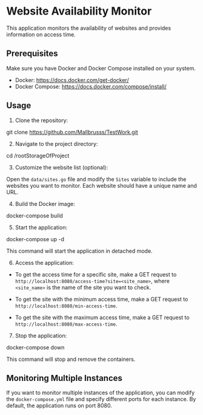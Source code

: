 # Website Availability Monitor

This application monitors the availability of websites and provides information on access time.

## Prerequisites

Make sure you have Docker and Docker Compose installed on your system.

- Docker: https://docs.docker.com/get-docker/
- Docker Compose: https://docs.docker.com/compose/install/

## Usage

1. Clone the repository:

git clone <https://github.com/Mallbrusss/TestWork.git>


2. Navigate to the project directory:

cd /rootStorageOfProject


3. Customize the website list (optional):

Open the `data/sites.go` file and modify the `Sites` variable to include the websites you want to monitor. Each website should have a unique name and URL.

4. Build the Docker image:

docker-compose build

5. Start the application:

docker-compose up -d

This command will start the application in detached mode.

6. Access the application:

- To get the access time for a specific site, make a GET request to `http://localhost:8080/access-time?site=<site_name>`, where `<site_name>` is the name of the site you want to check.

- To get the site with the minimum access time, make a GET request to `http://localhost:8080/min-access-time`.

- To get the site with the maximum access time, make a GET request to `http://localhost:8080/max-access-time`.

7. Stop the application:

docker-compose down


This command will stop and remove the containers.

## Monitoring Multiple Instances

If you want to monitor multiple instances of the application, you can modify the `docker-compose.yml` file and specify different ports for each instance. By default, the application runs on port 8080.

